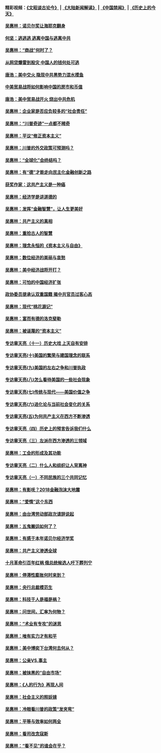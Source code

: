 #### 精彩视频：[《文昭谈古论今》](https://github.com/gfw-breaker/wenzhao/blob/master/README.md?t=01020331) | [《大陆新闻解读》](https://github.com/gfw-breaker/ntdtv-comedy/blob/master/README.md?t=01020331) | [《中国禁闻》](https://github.com/gfw-breaker/ntdtv-news/blob/master/README.md?t=01020331) | [《历史上的今天》](https://github.com/gfw-breaker/today-in-history/blob/master/README.md?t=01020331) 

#### [吴惠林：诺贝尔奖让海耶克翻身](../pages/nsc423/n10890049.md?t=01020331) 

#### [何坚：逃逃逃 逃离中国与逃离中共](../pages/nsc423/n10592891.md?t=01020331) 

#### [吴惠林：“商战”何时了？](../pages/nsc423/n10573558.md?t=01020331) 

#### [从网贷爆雷到股灾 中国人的钱何处可逃](../pages/nsc423/n10572800.md?t=01020331) 

#### [唐浩：美中交火 隐现中共黑势力混水摸鱼](../pages/nsc423/n10544040.md?t=01020331) 

#### [中美贸易战将如何影响中国的房市和币值](../pages/nsc423/n10543697.md?t=01020331) 

#### [唐浩：美中贸易战开火 烧出中共危机](../pages/nsc423/n10540126.md?t=01020331) 

#### [吴惠林：企业家是否应负较多的“社会责任”](../pages/nsc423/n10535022.md?t=01020331) 

#### [吴惠林：“川普奇迹”一点都不稀奇](../pages/nsc423/n10512808.md?t=01020331) 

#### [吴惠林：平议“修正资本主义”](../pages/nsc423/n10495724.md?t=01020331) 

#### [吴惠林：川普的外交政策可预测吗？](../pages/nsc423/n10462387.md?t=01020331) 

#### [吴惠林：“全球化”会终结吗？](../pages/nsc423/n10452838.md?t=01020331) 

#### [吴惠林：有“德”才能走向民主化金融创新之路](../pages/nsc423/n10432292.md?t=01020331) 

#### [获奖作家：这共产主义是一种癌](../pages/nsc423/n10431541.md?t=01020331) 

#### [吴惠林：经济学是讲道德的](../pages/nsc423/n10398014.md?t=01020331) 

#### [吴惠林：发挥“金融智慧”，让人生更美好](../pages/nsc423/n10375019.md?t=01020331) 

#### [吴惠林：共产主义的真相](../pages/nsc423/n10351394.md?t=01020331) 

#### [吴惠林：重拾古人的智慧](../pages/nsc423/n10337691.md?t=01020331) 

#### [吴惠林：理念永恒的《资本主义与自由》](../pages/nsc423/n10316274.md?t=01020331) 

#### [吴惠林：数位经济的美丽与哀愁](../pages/nsc423/n10292946.md?t=01020331) 

#### [吴惠林：美中经济战将开打？](../pages/nsc423/n10258825.md?t=01020331) 

#### [吴惠林：可怕的中国经济扩张](../pages/nsc423/n10219147.md?t=01020331) 

#### [政协委员提承认双重国籍 揭中共官员过客心态](../pages/nsc423/n10208809.md?t=01020331) 

#### [吴惠林：现代“桃花源记”](../pages/nsc423/n10185234.md?t=01020331) 

#### [吴惠林：富而有德的洛克斐勒](../pages/nsc423/n10142264.md?t=01020331) 

#### [吴惠林：被诬蔑的“资本主义”](../pages/nsc423/n10124816.md?t=01020331) 

#### [专访章天亮（十一）历史大戏 上天自有安排](../pages/nsc423/n10094905.md?t=01020331) 

#### [专访章天亮(十)美国的繁荣与建国理念的联系](../pages/nsc423/n10094899.md?t=01020331) 

#### [专访章天亮(九)美国的左右之争和川普执政](../pages/nsc423/n10094889.md?t=01020331) 

#### [专访章天亮(八)怎么看待美国的一些社会现象](../pages/nsc423/n10094857.md?t=01020331) 

#### [专访章天亮(七)传统与现代——美国价值之争](../pages/nsc423/n10093140.md?t=01020331) 

#### [专访章天亮(六)进化论与当前社会变化的关系](../pages/nsc423/n10092036.md?t=01020331) 

#### [专访章天亮(五)为何共产主义在西方不断渗透](../pages/nsc423/n10083620.md?t=01020331) 

#### [专访章天亮（四）历史上的预言告诉我们什么](../pages/nsc423/n10083606.md?t=01020331) 

#### [专访章天亮（三）左派在西方渗透的三领域](../pages/nsc423/n10081115.md?t=01020331) 

#### [吴惠林：工会的形成及其功能](../pages/nsc423/n10080633.md?t=01020331) 

#### [专访章天亮（二）什么人和组织让人背离神](../pages/nsc423/n10076637.md?t=01020331) 

#### [专访章天亮（一）不同民族的三个共同记忆](../pages/nsc423/n10074188.md?t=01020331) 

#### [吴惠林：有影呒？2018金融泡沫大地震](../pages/nsc423/n10040534.md?t=01020331) 

#### [吴惠林：“爱情”这个东西](../pages/nsc423/n10019423.md?t=01020331) 

#### [吴惠林：由台湾劳动部政次请辞说起](../pages/nsc423/n9979679.md?t=01020331) 

#### [吴惠林：五鬼搬运如何了？](../pages/nsc423/n9925338.md?t=01020331) 

#### [吴惠林：有感于本年诺贝尔经济学奖](../pages/nsc423/n9871883.md?t=01020331) 

#### [吴惠林：共产主义渗透全球](../pages/nsc423/n9812748.md?t=01020331) 

#### [十月革命引百年红祸 俄总统候选人吁下葬列宁](../pages/nsc423/n9810182.md?t=01020331) 

#### [吴惠林：停滞性膨胀何时来到？](../pages/nsc423/n9764136.md?t=01020331) 

#### [吴惠林：央行总裁模范生](../pages/nsc423/n9728134.md?t=01020331) 

#### [吴惠林：科技于人是福是祸？](../pages/nsc423/n9672982.md?t=01020331) 

#### [吴惠林：问世间，汇率为何物？](../pages/nsc423/n9621788.md?t=01020331) 

#### [吴惠林：“术业有专攻”的迷思](../pages/nsc423/n9580363.md?t=01020331) 

#### [吴惠林：唯有实力才有和平](../pages/nsc423/n9529599.md?t=01020331) 

#### [吴惠林：美中博奕下台湾何去何从？](../pages/nsc423/n9483598.md?t=01020331) 

#### [吴惠林：公亲VS.事主](../pages/nsc423/n9425637.md?t=01020331) 

#### [吴惠林：被抹黑的“自由市场”](../pages/nsc423/n9351545.md?t=01020331) 

#### [吴惠林：《人的行为》再现人间](../pages/nsc423/n9296339.md?t=01020331) 

#### [吴惠林：社会主义的照妖镜](../pages/nsc423/n9243460.md?t=01020331) 

#### [吴惠林：冷眼看川普的政策“发夹弯”](../pages/nsc423/n9120684.md?t=01020331) 

#### [吴惠林：平等与效率如何两全](../pages/nsc423/n9075430.md?t=01020331) 

#### [吴惠林：看司改念寇斯](../pages/nsc423/n9024915.md?t=01020331) 

#### [吴惠林：“看不见”的谁会在乎？](../pages/nsc423/n8977488.md?t=01020331) 

